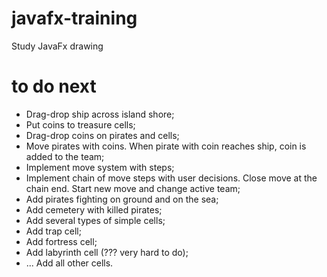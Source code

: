 # javafx-training
Study JavaFx drawing

# to do next
* Drag-drop ship across island shore; 
* Put coins to treasure cells; 
* Drag-drop coins on pirates and cells;
* Move pirates with coins. When pirate with coin reaches ship, coin is added to the team;
* Implement move system with steps; 
* Implement chain of move steps with user decisions. Close move at the chain end. Start new move and change active team; 
* Add pirates fighting on ground and on the sea; 
* Add cemetery with killed pirates; 
* Add several types of simple cells; 
* Add trap cell; 
* Add fortress cell; 
* Add labyrinth cell (??? very hard to do); 
* ... Add all other cells.
